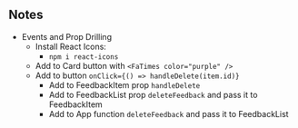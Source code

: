 ## Notes

- Events and Prop Drilling
  - Install React Icons:
    - `npm i react-icons`
  - Add to Card button with `<FaTimes color="purple" />`
  - Add to button `onClick={() => handleDelete(item.id)}`
    - Add to FeedbackItem prop `handleDelete`
    - Add to FeedbackList prop `deleteFeedback` and pass it to FeedbackItem
    - Add to App function `deleteFeedback` and pass it to FeedbackList
